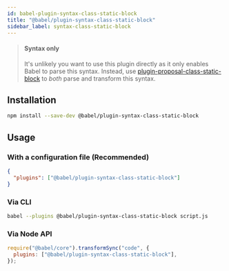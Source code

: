 ```yaml
---
id: babel-plugin-syntax-class-static-block
title: "@babel/plugin-syntax-class-static-block"
sidebar_label: syntax-class-static-block
---
```


> #### Syntax only
>
> It's unlikely you want to use this plugin directly as it only enables Babel to parse this syntax. Instead, use [plugin-proposal-class-static-block](plugin-proposal-class-static-block.md) to _both_ parse and transform this syntax.

## Installation

```sh
npm install --save-dev @babel/plugin-syntax-class-static-block
```

## Usage

### With a configuration file (Recommended)

```json
{
  "plugins": ["@babel/plugin-syntax-class-static-block"]
}
```

### Via CLI

```sh
babel --plugins @babel/plugin-syntax-class-static-block script.js
```

### Via Node API

```javascript
require("@babel/core").transformSync("code", {
  plugins: ["@babel/plugin-syntax-class-static-block"],
});
```
